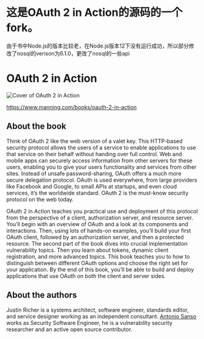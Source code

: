 # 这是OAuth 2 in Action的源码的一个fork。
由于书中Node.js的版本比较老，在Node.js版本12下没有运行成功，所以部分修改了nosql的verison为6.1.0，更改了nosql的一些api
# OAuth 2 in Action

![Cover of OAuth 2 in Action](https://images.manning.com/255/340/resize/book/e/14336f9-6493-46dc-938c-11a34c9d20ac/Richer-OAuth2-HI.png)

https://www.manning.com/books/oauth-2-in-action

## About the book

Think of OAuth 2 like the web version of a valet key. This HTTP-based security protocol allows the users of a service to enable applications to use that service on their behalf without handing over full control. Web and mobile apps can securely access information from other servers for these users, enabling you to give your users functionality and services from other sites. Instead of unsafe password-sharing, OAuth offers a much more secure delegation protocol. OAuth is used everywhere, from large providers like Facebook and Google, to small APIs at startups, and even cloud services, it’s the worldwide standard. OAuth 2 is the must-know security protocol on the web today.

OAuth 2 in Action teaches you practical use and deployment of this protocol from the perspective of a client, authorization server, and resource server. You’ll begin with an overview of OAuth and a look at its components and interactions. Then, using lots of hands-on examples, you’ll build your first OAuth client, followed by an authorization server, and then a protected resource. The second part of the book dives into crucial implementation vulnerability topics. Then you learn about tokens, dynamic client registration, and more advanced topics. This book teaches you to how to distinguish between different OAuth options and choose the right set for your application. By the end of this book, you’ll be able to build and deploy applications that use OAuth on both the client and server sides.

## About the authors

Justin Richer is a systems architect, software engineer, standards editor, and service designer working as an independent consultant. [Antonio Sanso](http://blog.intothesymmetry.com/) works as Security Software Engineer, he is a vulnerability security researcher and an active open source contributor.

